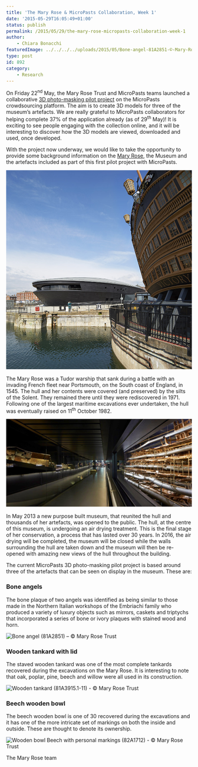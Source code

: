 ```yaml
---
title: 'The Mary Rose & MicroPasts Collaboration, Week 1'
date: '2015-05-29T16:05:49+01:00'
status: publish
permalink: /2015/05/29/the-mary-rose-micropasts-collaboration-week-1
author: 
    - Chiara Bonacchi
featuredImage: ../../../../uploads/2015/05/Bone-angel-81A2851-©-Mary-Rose-Trust.jpg
type: post
id: 892
category:
    - Research
---
```

On Friday 22<sup>nd</sup> May, the Mary Rose Trust and MicroPasts teams launched a collaborative [3D photo-masking pilot project](http://crowdsourced.micropasts.org/app/photomaskingMaryRose/) on the MicroPasts crowdsourcing platform. The aim is to create 3D models for three of the museum’s artefacts. We are really grateful to MicroPasts collaborators for helping complete 37% of the application already (as of 29<sup>th</sup> May)! It is exciting to see people engaging with the collection online, and it will be interesting to discover how the 3D models are viewed, downloaded and used, once developed.

With the project now underway, we would like to take the opportunity to provide some background information on the [Mary Rose](http://www.maryrose.org), the Museum and the artefacts included as part of this first pilot project with MicroPasts.

![The Mary Rose Museum, Portsmouth Historic Dockyard © Hufton+Crow](../../../../uploads/2015/05/The-Mary-Rose-Museum-Hufton-Crow.jpg)

The Mary Rose was a Tudor warship that sank during a battle with an invading French fleet near Portsmouth, on the South coast of England, in 1545. The hull and her contents were covered (and preserved) by the silts of the Solent. They remained there until they were rediscovered in 1971. Following one of the largest maritime excavations ever undertaken, the hull was eventually raised on 11<sup>th</sup> October 1982.

![Lower Deck walkway of the Context Gallery © Hufton+Crow](../../../../uploads/2015/05/Lower-Deck-Context-Gallery-Hufton-Crow.jpg)

In May 2013 a new purpose built museum, that reunited the hull and thousands of her artefacts, was opened to the public. The hull, at the centre of this museum, is undergoing an air drying treatment. This is the final stage of her conservation, a process that has lasted over 30 years. In 2016, the air drying will be completed, the museum will be closed while the walls surrounding the hull are taken down and the museum will then be re-opened with amazing new views of the hull throughout the building.

The current MicroPasts 3D photo-masking pilot project is based around three of the artefacts that can be seen on display in the museum. These are:

### Bone angels

The bone plaque of two angels was identified as being similar to those made in the Northern Italian workshops of the Embriachi family who produced a variety of luxury objects such as mirrors, caskets and triptychs that incorporated a series of bone or ivory plaques with stained wood and horn.

![Bone angel (81A2851) – © Mary Rose Trust](../../../../uploads/2015/05/Bone-angel-81A2851-©-Mary-Rose-Trust.jpg)


### Wooden tankard with lid

The staved wooden tankard was one of the most complete tankards recovered during the excavations on the Mary Rose. It is interesting to note that oak, poplar, pine, beech and willow were all used in its construction.

![Wooden tankard (81A3915.1-11) - © Mary Rose Trust](../../../../uploads/2015/05/Wooden-tankard-2-81A3915.1-11-©-Mary-Rose-Trust.jpg)
### Beech wooden bowl

The beech wooden bowl is one of 30 recovered during the excavations and it has one of the more intricate set of markings on both the inside and outside. These are thought to denote its ownership.

![Wooden bowl Beech with personal markings (82A1712) - © Mary Rose Trust](../../../../uploads/2015/05/Wooden-bowl-Beech-with-personal-markings-82A1712-©-Mary-Rose-Trust-251x300.jpg)

The Mary Rose team